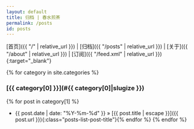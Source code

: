 ```yaml
---
layout: default
title: 归档 | 春水煎茶
permalink: /posts
id: posts
---
```


[首页]({{ "/" | relative_url }}) <span class="nav-divider">|</span>
[归档]({{ "/posts" | relative_url }}) <span class="nav-divider">|</span>
[关于]({{ "/about" | relative_url }}) <span class="nav-divider">|</span>
[订阅]({{ "/feed.xml" | relative_url }}){:target="_blank"}

{% for category in site.categories %}
### [{{ category[0] }}](#{{ category[0]|slugize }})
  {% for post in category[1] %}
- <span class="posts-list-post-date">{{ post.date | date: "%Y-%m-%d" }}</span> »
  [{{ post.title | escape }}]({{ post.url }}){:class="posts-list-post-title"}{% endfor %}
{% endfor %}
